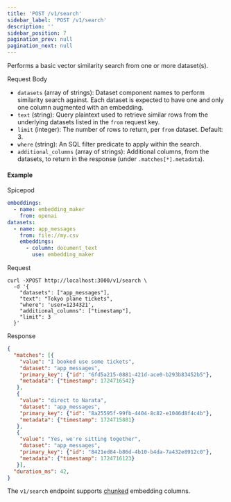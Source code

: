 ```yaml
---
title: 'POST /v1/search'
sidebar_label: 'POST /v1/search'
description: ''
sidebar_position: 7
pagination_prev: null
pagination_next: null
---
```


Performs a basic vector similarity search from one or more dataset(s).

Request Body
 - `datasets` (array of strings): Dataset component names to perform similarity search against. Each dataset is expected to have one and only one column augmented with an embedding.
 - `text` (string): Query plaintext used to retrieve similar rows from the underlying datasets listed in the `from` request key.
 - `limit` (integer): The number of rows to return, per `from` dataset. Default: 3.
 - `where` (string): An SQL filter predicate to apply within the search.
 - `additional_columns` (array of strings): Additional columns, from the datasets, to return in the response (under `.matches[*].metadata`).

#### Example

Spicepod
```yaml
embeddings:
  - name: embedding_maker
    from: openai
datasets:
  - name: app_messages
    from: file://my.csv
    embeddings:
      - column: document_text
        use: embedding_maker
```

Request
```shell
curl -XPOST http://localhost:3000/v1/search \
  -d '{
    "datasets": ["app_messages"],
    "text": "Tokyo plane tickets",
    "where": 'user=1234321',
    "additional_columns": ["timestamp"],
    "limit": 3
  }'
```

Response
```json
{
  "matches": [{
    "value": "I booked use some tickets",
    "dataset": "app_messages",
    "primary_key": {"id": "6fd5a215-0881-421d-ace0-b293b83452b5"},
    "metadata": {"timestamp": 1724716542}
   },
   {
    "value": "direct to Narata",
    "dataset": "app_messages",
    "primary_key": {"id": "8a25595f-99fb-4404-8c82-e1046d8f4c4b"},
    "metadata": {"timestamp": 1724715881}
   },
   {
    "value": "Yes, we're sitting together",
    "dataset": "app_messages",
    "primary_key": {"id": "8421ed84-b86d-4b10-b4da-7a432e8912c0"},
    "metadata": {"timestamp": 1724716123}
   }],
  "duration_ms": 42,
}
```

The `v1/search` endpoint supports [chunked](/features/search/index.md#chunking) embedding columns.
